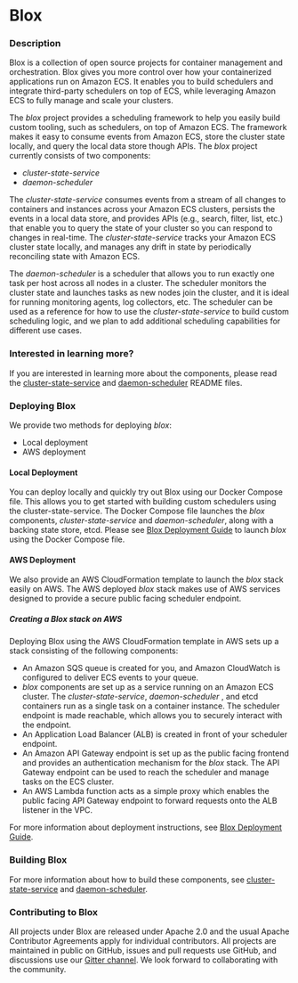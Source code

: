 # Blox

### Description
Blox is a collection of open source projects for container management and orchestration. Blox gives you more control over how your containerized applications run on Amazon ECS. It enables you to build schedulers and integrate third-party schedulers on top of ECS, while leveraging Amazon ECS to fully manage and scale your clusters.

The *blox* project provides a scheduling framework to help you easily build custom tooling, such as schedulers, on top of Amazon ECS. The framework makes it easy to consume events from Amazon ECS, store the cluster state locally, and query the local data store though APIs. The *blox* project currently consists of two components:  

* *cluster-state-service*
* *daemon-scheduler*

The *cluster-state-service* consumes events from a stream of all changes to containers and instances across your Amazon ECS clusters, persists the events in a local data store, and provides APIs (e.g., search, filter, list, etc.) that enable you to query the state of your cluster so you can respond to changes in real-time. The *cluster-state-service* tracks your Amazon ECS cluster state locally, and manages any drift in state by periodically reconciling state with Amazon ECS.

The *daemon-scheduler* is a scheduler that allows you to run exactly one task per host across all nodes in a cluster. The scheduler monitors the cluster state and launches tasks as new nodes join the cluster, and it is ideal for running monitoring agents, log collectors, etc. The scheduler can be used as a reference for how to use the *cluster-state-service* to build custom scheduling logic, and we plan to add additional scheduling capabilities for different use cases.


### Interested in learning more?

If you are interested in learning more about the components, please read the [cluster-state-service](cluster-state-service) and [daemon-scheduler](daemon-scheduler) README files.

### Deploying Blox

We provide two methods for deploying *blox*:  
* Local deployment
* AWS deployment

#### Local Deployment

You can deploy locally and quickly try out Blox using our Docker Compose file. This allows you to get started with building custom schedulers using the cluster-state-service. The Docker Compose file launches the *blox* components, *cluster-state-service* and *daemon-scheduler*, along with a backing state store, etcd. Please see [Blox Deployment Guide](deploy) to launch *blox* using the Docker Compose file.

#### AWS Deployment

We also provide an AWS CloudFormation template to launch the *blox* stack easily on AWS. The AWS deployed *blox* stack makes use of AWS services designed to provide a secure public facing scheduler endpoint.

##### Creating a Blox stack on AWS

Deploying Blox using the AWS CloudFormation template in AWS sets up a stack consisting of the following components:
* An Amazon SQS queue is created for you, and Amazon CloudWatch is configured to deliver ECS events to your queue.
* *blox* components are set up as a service running on an Amazon ECS cluster. The *cluster-state-service*, *daemon-scheduler* , and etcd containers run as a single task on a container instance. The scheduler endpoint is made reachable, which allows you to securely interact with the endpoint.
* An Application Load Balancer (ALB) is created in front of your scheduler endpoint.
* An Amazon API Gateway endpoint is set up as the public facing frontend and provides an authentication mechanism for the *blox* stack. The API Gateway endpoint can be used to reach the scheduler and manage tasks on the ECS cluster.
* An AWS Lambda function acts as a simple proxy which enables the public facing API Gateway endpoint to forward requests onto the ALB listener in the VPC.

For more information about deployment instructions, see [Blox Deployment Guide](deploy).

### Building Blox

For more information about how to build these components, see [cluster-state-service](cluster-state-service) and [daemon-scheduler](daemon-scheduler).

### Contributing to Blox

All projects under Blox are released under Apache 2.0 and the usual Apache Contributor Agreements apply for individual contributors. All projects are maintained in public on GitHub, issues and pull requests use GitHub, and discussions use our [Gitter channel](https://gitter.im/blox). We look forward to collaborating with the community.
